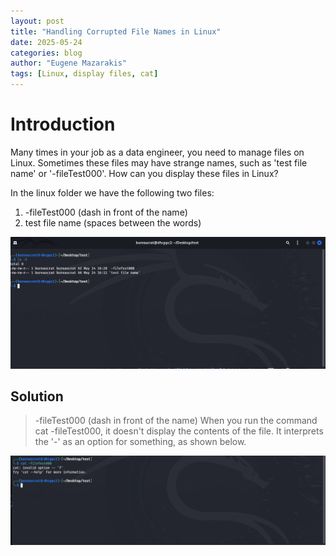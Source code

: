```yaml
---
layout: post
title: "Handling Corrupted File Names in Linux"
date: 2025-05-24
categories: blog
author: "Eugene Mazarakis"
tags: [Linux, display files, cat]
---
```



# Introduction
Many times in your job as a data engineer, you need to manage files on Linux. Sometimes these files may have strange names, such as 'test file name' or '-fileTest000'. 
How can you display these files in Linux?

In the linux folder we have the following two files:
1. -fileTest000 (dash in front of the name)
2. test file name (spaces between the words)

![Photo 0](/assets/Img/BlogImages/010.BlogPost_24_05_2025/Working_Directory.PNG)   


## Solution
> -fileTest000 (dash in front of the name)
When you run the command cat -fileTest000, it doesn't display the contents of the file. It interprets the '-' as an option for something, as shown below.

![Photo 1](/assets/Img/BlogImages/010.BlogPost_24_05_2025/cat_unsuceed_dash.PNG)   
